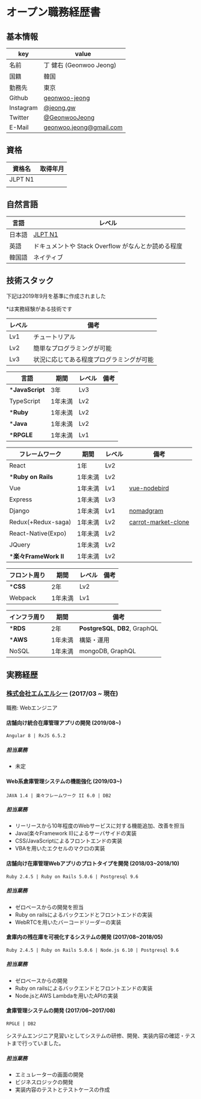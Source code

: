 # オープン職務経歴書

## 基本情報
|key|value|
|---|-----|
|名前|丁 健右 (Geonwoo Jeong)|
|国籍|韓国|
|勤務先|東京|
|Github|[geonwoo-jeong](https://github.com/geonwoo-jeong)|
|Instagram|[@jeong.gw](https://instagram.com/jeong.gw)|
|Twitter|[@GeonwooJeong](https://twitter.com/GeonwooJeong)|
|E-Mail|[geonwoo.jeong@gmail.com](geonwoo.jeong@gmail.com)|

## 資格
|資格名|取得年月|
|------|--------|
|JLPT N1||
|||


## 自然言語
|言語|レベル|
|-----|-----|
|日本語|[JLPT N1](https://www.jlpt.jp/about/levelsummary.html)|
|英語|ドキュメントや Stack Overflow がなんとか読める程度|
|韓国語|ネイティブ|

## 技術スタック

下記は2019年9月を基準に作成されました

*は実務経験がある技術です

|レベル|備考|
|------|----|
|Lv1|チュートリアル|
|Lv2|簡単なプログラミングが可能|
|Lv3|状況に応じてある程度プログラミングが可能|



|言語|期間|レベル|備考|
|----|---|------|----|
|***JavaScript**|3年|Lv3||
|TypeScript|1年未満|Lv2||
|***Ruby**|1年未満|Lv2||
|***Java**|1年未満|Lv2||
|***RPGLE**|1年未満|Lv1||

|フレームワーク|期間|レベル|備考|
|--------------|---|------|----|
|React|1年|Lv2||
|***Ruby on Rails**|1年未満|Lv2||
|Vue|1年未満|Lv1|[vue-nodebird](https://github.com/geonwoo-jeong/vue-nodebird)|
|Express|1年未満|Lv3||
|Django|1年未満|Lv1|[nomadgram](https://github.com/geonwoo-jeong/nomadgram)|
|Redux(+Redux-saga)|1年未満|Lv2|[carrot-market-clone](https://github.com/geonwoo-jeong/carrot-market-clone)|
|React-Native(Expo)|1年未満|Lv2||
|JQuery|1年未満|Lv2||
|***楽々FrameWork II**|1年未満|Lv2||

|フロント周り	|期間|レベル|備考|
|-------------|---|------|----|
|***CSS**|2年|Lv2||
|Webpack|1年未満|Lv1||

|インフラ周り	|期間|備考|
|----|---|----|
|***RDS**|2年|**PostgreSQL**, **DB2**, GraphQL|
|***AWS**|1年未満|構築・運用|
|NoSQL|1年未満|mongoDB, GraphQL|

## 実務経歴  
### [株式会社エムエルシー](http://www.mizuiwa.co.jp/) (2017/03 ~ 現在)

職務: Webエンジニア

####  店舗向け統合在庫管理アプリの開発 (2019/08~)
```
Angular 8 | RxJS 6.5.2
```
  
##### 担当業務
- 未定

#### Web系倉庫管理システムの機能強化 (2019/03~)
  
  ```
  JAVA 1.4 | 楽々フレームワーク II 6.0 | DB2
  ```
##### 担当業務
- リーリースから10年程度のWebサービスに対する機能追加、改善を担当
- Java(楽々Framework II)によるサーバサイドの実装
- CSS/JavaScriptによるフロントエンドの実装
- VBAを用いたエクセルのマクロの実装

#### 店舗向け在庫管理Webアプリのプロトタイプを開発 (2018/03~2018/10)

  ```
  Ruby 2.4.5 | Ruby on Rails 5.0.6 | Postgresql 9.6
  ```
##### 担当業務
- ゼロベースからの開発を担当
- Ruby on railsによるバックエンドとフロントエンドの実装
- WebRTCを用いたバーコードリーダーの実装

#### 倉庫内の残在庫を可視化するシステムの開発 (2017/08~2018/05)

  ```
  Ruby 2.4.5 | Ruby on Rails 5.0.6 | Node.js 6.10 | Postgresql 9.6
  ```
##### 担当業務
- ゼロベースからの開発
- Ruby on railsによるバックエンドとフロントエンドの実装
- Node.jsとAWS Lambdaを用いたAPIの実装

#### 倉庫管理システムの開発 (2017/06~2017/08)
```
RPGLE | DB2
```
システムエンジニア見習いとしてシステムの研修、開発、実装内容の確認・テストまで行っていました。
##### 担当業務
- エミュレーターの画面の開発
- ビジネスロジックの開発
- 実装内容のテストとテストケースの作成
